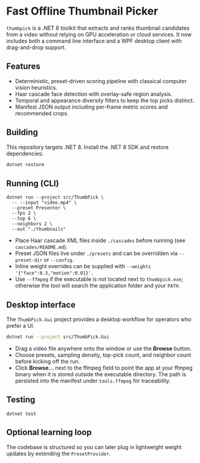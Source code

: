 # Fast Offline Thumbnail Picker

`thumbpick` is a .NET 8 toolkit that extracts and ranks thumbnail candidates from a video without relying on GPU acceleration or cloud services. It now includes both a command line interface and a WPF desktop client with drag-and-drop support.

## Features

- Deterministic, preset-driven scoring pipeline with classical computer vision heuristics.
- Haar cascade face detection with overlay-safe region analysis.
- Temporal and appearance diversity filters to keep the top picks distinct.
- Manifest JSON output including per-frame metric scores and recommended crops.

## Building

This repository targets .NET 8. Install the .NET 8 SDK and restore dependencies:

```bash
dotnet restore
```

## Running (CLI)

```
dotnet run --project src/ThumbPick \
  -- --input "video.mp4" \
  --preset Presenter \
  --fps 2 \
  --top 6 \
  --neighbors 2 \
  --out "./thumbnails"
```

- Place Haar cascade XML files inside `./cascades` before running (see `cascades/README.md`).
- Preset JSON files live under `./presets` and can be overridden via `--preset-dir` or `--config`.
- Inline weight overrides can be supplied with `--weights '{"face":0.3,"motion":0.01}'`.
- Use `--ffmpeg` if the executable is not located next to `thumbpick.exe`; otherwise the tool will search the application folder and your `PATH`.

## Desktop interface

The `ThumbPick.Gui` project provides a desktop workflow for operators who prefer a UI.

```bash
dotnet run --project src/ThumbPick.Gui
```

- Drag a video file anywhere onto the window or use the **Browse** button.
- Choose presets, sampling density, top-pick count, and neighbor count before kicking off the run.
- Click **Browse...** next to the ffmpeg field to point the app at your ffmpeg binary when it is stored outside the executable directory. The path is persisted into the manifest under `tools.ffmpeg` for traceability.

## Testing

```
dotnet test
```

## Optional learning loop

The codebase is structured so you can later plug in lightweight weight updates by extending the `PresetProvider`.

